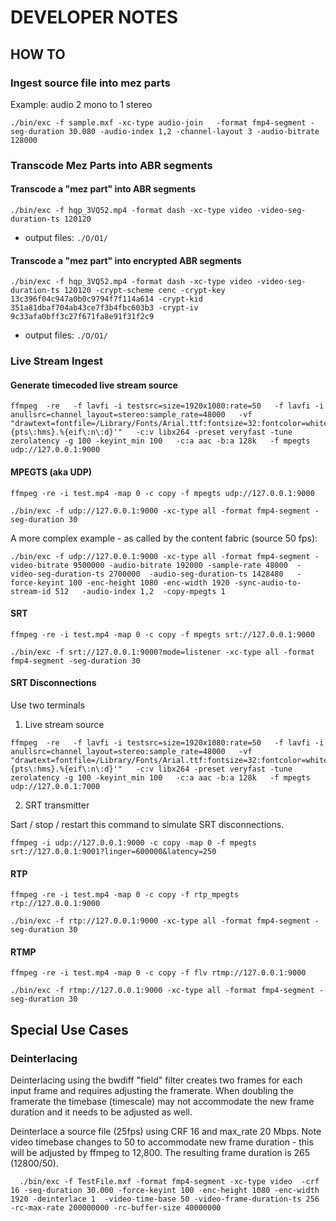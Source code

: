 # DEVELOPER NOTES



## HOW TO

### Ingest source file into mez parts


Example: audio 2 mono to 1 stereo
```
./bin/exc -f sample.mxf -xc-type audio-join   -format fmp4-segment -seg-duration 30.080 -audio-index 1,2 -channel-layout 3 -audio-bitrate 128000
```

### Transcode Mez Parts into ABR segments

#### Transcode a "mez part" into ABR segments

```
./bin/exc -f hqp_3VQ52.mp4 -format dash -xc-type video -video-seg-duration-ts 120120
```

- output files: `./O/O1/`


#### Transcode a "mez part" into encrypted ABR segments


```
./bin/exc -f hqp_3VQ52.mp4 -format dash -xc-type video -video-seg-duration-ts 120120 -crypt-scheme cenc -crypt-key 13c396f04c947a0b0c9794f7f114a614 -crypt-kid 351a81dbaf704ab43ce7f3b4fbc603b3 -crypt-iv 9c33afa0bff3c27f671fa8e91f31f2c9
```

- output files: `./O/O1/`

### Live Stream Ingest

#### Generate timecoded live stream source

```
ffmpeg  -re   -f lavfi -i testsrc=size=1920x1080:rate=50   -f lavfi -i anullsrc=channel_layout=stereo:sample_rate=48000   -vf "drawtext=fontfile=/Library/Fonts/Arial.ttf:fontsize=32:fontcolor=white:x=20:y=20:box=1:boxcolor=0x000000AA:text='%{pts\:hms}.%{eif\:n\:d}'"   -c:v libx264 -preset veryfast -tune zerolatency -g 100 -keyint_min 100   -c:a aac -b:a 128k   -f mpegts udp://127.0.0.1:9000
```

#### MPEGTS (aka UDP)

```
ffmpeg -re -i test.mp4 -map 0 -c copy -f mpegts udp://127.0.0.1:9000

./bin/exc -f udp://127.0.0.1:9000 -xc-type all -format fmp4-segment -seg-duration 30
```

A more complex example - as called by the content fabric (source 50 fps):

```
./bin/exc -f udp://127.0.0.1:9000 -xc-type all -format fmp4-segment -video-bitrate 9500000 -audio-bitrate 192000 -sample-rate 48000  -video-seg-duration-ts 2700000  -audio-seg-duration-ts 1428480   -force-keyint 100 -enc-height 1080 -enc-width 1920 -sync-audio-to-stream-id 512   -audio-index 1,2  -copy-mpegts 1
```

#### SRT

```
ffmpeg -re -i test.mp4 -map 0 -c copy -f mpegts srt://127.0.0.1:9000

./bin/exc -f srt://127.0.0.1:9000?mode=listener -xc-type all -format fmp4-segment -seg-duration 30
```

#### SRT Disconnections

Use two terminals

1. Live stream source

```
ffmpeg  -re   -f lavfi -i testsrc=size=1920x1080:rate=50   -f lavfi -i anullsrc=channel_layout=stereo:sample_rate=48000   -vf "drawtext=fontfile=/Library/Fonts/Arial.ttf:fontsize=32:fontcolor=white:x=20:y=20:box=1:boxcolor=0x000000AA:text='%{pts\:hms}.%{eif\:n\:d}'"   -c:v libx264 -preset veryfast -tune zerolatency -g 100 -keyint_min 100   -c:a aac -b:a 128k   -f mpegts udp://127.0.0.1:7000
```

2. SRT transmitter

Sart / stop / restart this command to simulate SRT disconnections.

```
ffmpeg -i udp://127.0.0.1:9000 -c copy -map 0 -f mpegts  srt://127.0.0.1:9001?linger=600000&latency=250
```




#### RTP

```
ffmpeg -re -i test.mp4 -map 0 -c copy -f rtp_mpegts rtp://127.0.0.1:9000

./bin/exc -f rtp://127.0.0.1:9000 -xc-type all -format fmp4-segment -seg-duration 30

```

#### RTMP

```
ffmpeg -re -i test.mp4 -map 0 -c copy -f flv rtmp://127.0.0.1:9000

./bin/exc -f rtmp://127.0.0.1:9000 -xc-type all -format fmp4-segment -seg-duration 30

```




## Special Use Cases

### Deinterlacing

Deinterlacing using the bwdiff "field" filter creates two frames for each input frame and requires adjusting the framerate.
When doubling the framerate the timebase (timescale) may not accommodate the new frame duration and it needs to be adjusted as well.

Deinterlace a source file (25fps) using CRF 16 and max_rate 20 Mbps.  Note video timebase changes to 50 to accommodate new frame duration - this will be adjusted by ffmpeg to 12,800.  The resulting frame duration is 265  (12800/50).

```
  ./bin/exc -f TestFile.mxf -format fmp4-segment -xc-type video  -crf 16 -seg-duration 30.000 -force-keyint 100 -enc-height 1080 -enc-width 1920 -deinterlace 1  -video-time-base 50 -video-frame-duration-ts 256 -rc-max-rate 200000000 -rc-buffer-size 40000000
```

